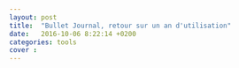 ```yaml
---
layout: post
title:  "Bullet Journal, retour sur un an d'utilisation"
date:   2016-10-06 8:22:14 +0200
categories: tools
cover : 
---
```


